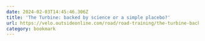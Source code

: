 ```yaml
---
date: 2024-02-03T14:45:46.306Z
title: 'The Turbine: backed by science or a simple placebo?'
url: https://velo.outsideonline.com/road/road-training/the-turbine-backed-by-science-or-a-simple-placebo/
category: bookmark
---
```

